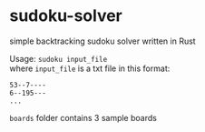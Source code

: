 # sudoku-solver

simple backtracking sudoku solver written in Rust

Usage: `sudoku input_file`  
where `input_file` is a txt file in this format:
```
53--7----
6--195---
...
```
`boards` folder contains 3 sample boards
